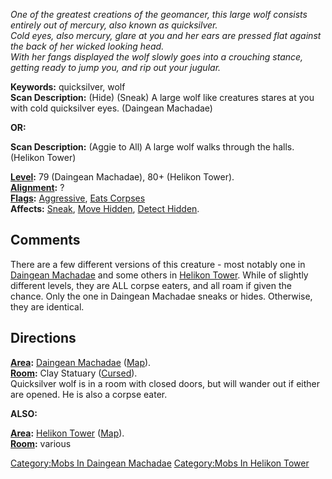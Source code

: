 *One of the greatest creations of the geomancer, this large wolf
consists entirely out of mercury, also known as quicksilver.  
Cold eyes, also mercury, glare at you and her ears are pressed flat
against the back of her wicked looking head.  
With her fangs displayed the wolf slowly goes into a crouching stance,
getting ready to jump you, and rip out your jugular.*

**Keywords:** quicksilver, wolf  
**Scan Description:** (Hide) (Sneak) A large wolf like creatures stares
at you with cold quicksilver eyes. (Daingean Machadae)

**OR:**

**Scan Description:** (Aggie to All) A large wolf walks through the
halls. (Helikon Tower)

  
**[Level](Level "wikilink"):** 79 (Daingean Machadae), 80+ (Helikon
Tower).  
**[Alignment](Alignment "wikilink"):** ?  
**[Flags](:Category:_Mob_Types "wikilink"):**
[Aggressive](Aggressive_Mobs "wikilink"), [Eats
Corpses](Corpse-Eating_Mobs "wikilink")  
**Affects:** [Sneak](Sneak "wikilink"), [Move
Hidden](Move_Hidden "wikilink"), [Detect
Hidden](Detect_Hidden "wikilink").  

## Comments

There are a few different versions of this creature - most notably one
in [Daingean Machadae](:Category:_Daingean_Machadae "wikilink") and some
others in [Helikon Tower](:Category:_Helikon_Tower "wikilink"). While of
slightly different levels, they are ALL corpse eaters, and all roam if
given the chance. Only the one in Daingean Machadae sneaks or hides.
Otherwise, they are identical.

## Directions

**[Area](:Category:_Areas "wikilink"):** [Daingean
Machadae](:Category:Daingean_Machadae "wikilink")
([Map](Daingean_Machadae_Map "wikilink")).  
**[Room](:Category:_Rooms "wikilink"):** Clay Statuary
([Cursed](Cursed_Rooms "wikilink")).  
Quicksilver wolf is in a room with closed doors, but will wander out if
either are opened. He is also a corpse eater.

**ALSO:**

**[Area](:Category:_Areas "wikilink"):** [Helikon
Tower](:Category:Helikon_Tower "wikilink")
([Map](Helikon_Tower_Map "wikilink")).  
**[Room](:Category:_Rooms "wikilink"):** various  

[Category:Mobs In Daingean
Machadae](Category:Mobs_In_Daingean_Machadae "wikilink") [Category:Mobs
In Helikon Tower](Category:Mobs_In_Helikon_Tower "wikilink")
